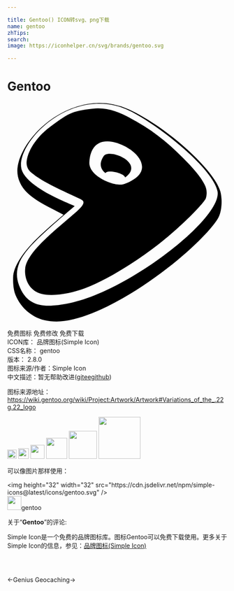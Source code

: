 ```yaml
---

title: Gentoo() ICON转svg、png下载
name: gentoo
zhTips: 
search: 
image: https://iconhelper.cn/svg/brands/gentoo.svg

---
```


# Gentoo  <small style="font-size: 60%;font-weight: 100"></small>

<div id="svg" class="svg-wrap">
<svg role="img" viewBox="0 0 24 24" xmlns="http://www.w3.org/2000/svg"><title>Gentoo icon</title><path d="M9.956.097a7.252 7.252 0 0 0-1.25.115C4.397 1 1.365 4.73 1.107 7.186c-.125 1.205.525 2.108.883 2.506.969 1.076 2.9 1.898 4.141 2.58-1.795 1.53-2.618 2.277-3.429 3.128-1.214 1.274-2.067 2.676-2.07 3.68 0 .323-.053 1.355.368 2.17.158.306.608 1.327 1.964 2.092.867.49 2.102.67 3.31.497 3.742-.534 8.753-3.707 12.328-6.662 2.279-1.884 3.945-3.709 4.426-4.607.388-.725.431-2.026.206-2.843-.64-2.318-5.84-7.067-10.091-8.978A7.761 7.761 0 0 0 9.956.097zm-.007.067a7.341 7.341 0 0 1 3.317.749c3.433 1.687 9.233 6.43 9.661 8.814.53 2.948-9.852 10.929-16.167 12.174-2.45.481-4.539.613-5.492-1.975-.826-2.243.776-3.884 3.135-6.04.98-.895 1.76-1.564 2.935-2.556.065-.068-5.66-2.042-5.842-4.308C1.307 4.693 4.995.394 9.716.172c.078-.004.155-.007.233-.008zM9.838.68a5.602 5.602 0 0 0-.502.031c-2.319.244-2.763.543-4.864 2.132-.704.533-2 1.829-2.331 3.366-.127.586.023 1.091.444 1.446 1.35 1.135 3.61 2.056 5.465 2.947.543.26.184.733-.692 1.492-2.21 1.913-5.198 4.242-5.407 6.017-.098.836.188 1.972 1.203 2.554 1.186.679 3.647.236 5.291-.376 2.402-.895 5.557-2.869 8.062-4.809 2.604-2.018 5.026-4.58 5.146-4.998.147-.513.132-.988-.152-1.533-.445-.855-1.041-1.491-1.681-2.203-1.718-1.81-3.534-3.401-5.708-4.62-1.423-.798-2.69-1.47-4.274-1.446zm1.066 3.594c.542 0 1.167.171 1.838.496 1.675.81 3.395 2.937-.015 4.161-.927.333-3.869-.818-3.779-2.388.089-1.558.847-2.27 1.956-2.269zm.283 1.356c-.315-.002-.571.078-.689.26-.552.855-.3 1.461.211 1.848.19-.454 2.138.042 2.13.468.02-.01.04-.02.055-.032 1.69-1.272-.468-2.536-1.707-2.544z"/></svg>
</div>
<detail full-name='gentoo'></detail>

<div class="detail-page">
<p>
<span><span class="badge-success badge">免费图标</span> <span class="badge-success badge">免费修改</span>  <span class="badge-success badge">免费下载</span> </span>
<br/>
<span>
ICON库：
<span class="badge-secondary badge">品牌图标(Simple Icon)</span> 
</span>
<br/>
<span>
CSS名称：
<span class="badge-secondary badge">gentoo</span> 
</span>

<br/>
<span>
版本：
<span class="badge-secondary badge">2.8.0</span> 
</span>
<br/>
<span>图标来源/作者：<span class="badge-light badge">Simple Icon</span></span> 
<br/>
<span class="zh-detail">中文描述：暂无<span class="help-link"><span>帮助改进</span>(<a href="https://gitee.com/liuwave/icon-helper/edit/master/json/brands/gentoo.json" target="_blank" rel="noopener noreferrer">gitee</a><a href="https://github.com/liuwave/icon-helper/edit/master/json/brands/gentoo.json" target="_blank" rel="noopener noreferrer">github</a></span>)</span><br/>
</p>
</div><div class="description description alert alert-light"><p>图标来源地址：<a href="https://wiki.gentoo.org/wiki/Project:Artwork/Artwork#Variations_of_the_.22g.22_logo" target="_blank" rel="noopener noreferrer">https://wiki.gentoo.org/wiki/Project:Artwork/Artwork#Variations_of_the_.22g.22_logo</a></p></div>
<div class="alert alert-dark">
<img height="21" width="21" src="https://cdn.jsdelivr.net/npm/simple-icons@latest/icons/gentoo.svg" />
<img height="24" width="24" src="https://cdn.jsdelivr.net/npm/simple-icons@latest/icons/gentoo.svg" />
<img height="32" width="32" src="https://cdn.jsdelivr.net/npm/simple-icons@latest/icons/gentoo.svg" />
<img height="48" width="48" src="https://cdn.jsdelivr.net/npm/simple-icons@latest/icons/gentoo.svg" />
<img height="64" width="64" src="https://cdn.jsdelivr.net/npm/simple-icons@latest/icons/gentoo.svg" />
<img height="96" width="96" src="https://cdn.jsdelivr.net/npm/simple-icons@latest/icons/gentoo.svg" />

</div>
<div>
  <p>可以像图片那样使用：    
  </p>
  <div class="alert alert-primary" style="font-size: 14px">
    &lt;img height="32" width="32" src="https://cdn.jsdelivr.net/npm/simple-icons@latest/icons/gentoo.svg" /&gt;
    <copy-btn content='<img height="32" width="32" src="https://cdn.jsdelivr.net/npm/simple-icons@latest/icons/gentoo.svg" />'></copy-btn>
  </div>
  <div class="alert alert-secondary">
    <img height="32" width="32" src="https://cdn.jsdelivr.net/npm/simple-icons@latest/icons/gentoo.svg" />gentoo
    <copy-btn content="gentoo" btn-title="复制图标名称"></copy-btn>
  </div>
</div>
<div class="icon-detail__container">
<p>关于“<b>Gentoo</b>”的评论:</p>
</div>
<Vssue title="关于“Gentoo”的评论" />
<div><p>Simple Icon是一个免费的品牌图标库。图标Gentoo可以免费下载使用。更多关于  Simple Icon的信息，参见：<a target="_blank" href="https://iconhelper.cn/brands.html">品牌图标(Simple Icon)</a>
</p></div>


<div style="padding:2rem 0 " class="page-nav"><p class="inner"><span class="prev">←<router-link to="/icon/genius.html">Genius</router-link></span> <span class="next"><router-link to="/icon/geocaching.html">Geocaching</router-link>→</span></p></div>
